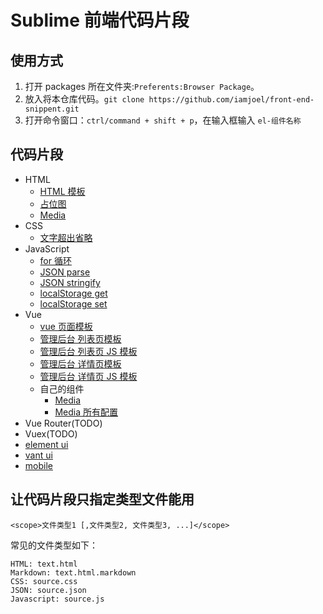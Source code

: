 # Sublime 前端代码片段
## 使用方式
1. 打开 packages 所在文件夹:`Preferents:Browser Package`。
1. 放入将本仓库代码。`git clone https://github.com/iamjoel/front-end-snippent.git`
1. 打开命令窗口：`ctrl/command + shift + p`，在输入框输入 `el-组件名称`

## 代码片段
* HTML
  * [HTML 模板](html/j-html.sublime-snippet)
  * [占位图](html/j-img-placeholder.sublime-snippet)
  * [Media](html/j-media.sublime-snippet)
* CSS
  * [文字超出省略](css/j-ellipsis.sublime-snippet)
* JavaScript
  * [for 循环](js/j-for.sublime-snippet)
  * [JSON parse](js/j-json-parse.sublime-snippet)
  * [JSON stringify](js/j-json-stringify.sublime-snippet)
  * [localStorage get](js/j-localStorage-get.sublime-snippet)
  * [localStorage set](js/j-localStorage-set.sublime-snippet)
* Vue
  * [vue 页面模板](vue/j-vue-template.sublime-snippet)
  * [管理后台 列表页模板](vue/j-vue-list.sublime-snippet)
  * [管理后台 列表页 JS 模板](vue/j-vue-list-js.sublime-snippet)
  * [管理后台 详情页模板](vue/j-vue-update.sublime-snippet)
  * [管理后台 详情页 JS 模板](vue/j-vue-update-js.sublime-snippet)
  * 自己的组件
    * [Media](vue/my/media)
    * [Media 所有配置](vue/my/media-full)
* Vue Router(TODO)
* Vuex(TODO)
* [element ui](element-ui)
* [vant ui](vant-ui)
* [mobile](mobile)

## 让代码片段只指定类型文件能用
```
<scope>文件类型1 [,文件类型2, 文件类型3, ...]</scope>
```

常见的文件类型如下：
```
HTML: text.html
Markdown: text.html.markdown
CSS: source.css
JSON: source.json
Javascript: source.js
```

